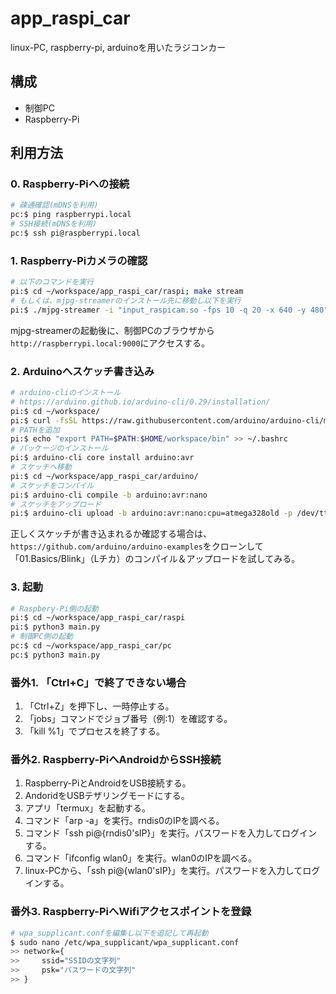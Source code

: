 # app_raspi_car
linux-PC, raspberry-pi, arduinoを用いたラジコンカー

## 構成
* 制御PC
* Raspberry-Pi

## 利用方法

### 0. Raspberry-Piへの接続

``` bash
# 疎通確認(mDNSを利用)
pc:$ ping raspberrypi.local
# SSH接続(mDNSを利用)
pc:$ ssh pi@raspberrypi.local
```

### 1. Raspberry-Piカメラの確認

``` bash
# 以下のコマンドを実行
pi:$ cd ~/workspace/app_raspi_car/raspi; make stream
# もしくは、mjpg-streamerのインストール先に移動し以下を実行
pi:$ ./mjpg-streamer -i "input_raspicam.so -fps 10 -q 20 -x 640 -y 480" -o "output_http.so -w ./www -p 9000"
```

mjpg-streamerの起動後に、制御PCのブラウザから`http://raspberrypi.local:9000`にアクセスする。


### 2. Arduinoへスケッチ書き込み

``` bash
# arduino-cliのインストール
# https://arduino.github.io/arduino-cli/0.29/installation/
pi:$ cd ~/workspace/
pi:$ curl -fsSL https://raw.githubusercontent.com/arduino/arduino-cli/master/install.sh | sh
# PATHを追加
pi:$ echo "export PATH=$PATH:$HOME/workspace/bin" >> ~/.bashrc
# パッケージのインストール
pi:$ arduino-cli core install arduino:avr
# スケッチへ移動
pi:$ cd ~/workspace/app_raspi_car/arduino/
# スケッチをコンパイル
pi:$ arduino-cli compile -b arduino:avr:nano
# スケッチをアップロード
pi:$ arduino-cli upload -b arduino:avr:nano:cpu=atmega328old -p /dev/ttyUSB0
```

正しくスケッチが書き込まれるか確認する場合は、`https://github.com/arduino/arduino-examples`をクローンして「01.Basics/Blink」（Lチカ）のコンパイル＆アップロードを試してみる。

### 3. 起動

``` bash
# Raspbery-Pi側の起動
pi:$ cd ~/workspace/app_raspi_car/raspi
pi:$ python3 main.py
# 制御PC側の起動
pc:$ cd ~/workspace/app_raspi_car/pc
pc:$ python3 main.py
```

### 番外1. 「Ctrl+C」で終了できない場合
1. 「Ctrl+Z」を押下し、一時停止する。
1. 「jobs」コマンドでジョブ番号（例:1）を確認する。
1. 「kill %1」でプロセスを終了する。

### 番外2. Raspberry-PiへAndroidからSSH接続
1. Raspberry-PiとAndroidをUSB接続する。
1. AndoridをUSBテザリングモードにする。
1. アプリ「termux」を起動する。
1. コマンド「arp -a」を実行。rndis0のIPを調べる。
1. コマンド「ssh pi@{rndis0'sIP}」を実行。パスワードを入力してログインする。
1. コマンド「ifconfig wlan0」を実行。wlan0のIPを調べる。
1. linux-PCから、「ssh pi@{wlan0'sIP}」を実行。パスワードを入力してログインする。

### 番外3. Raspberry-PiへWifiアクセスポイントを登録

``` bash
# wpa_supplicant.confを編集し以下を追記して再起動
$ sudo nano /etc/wpa_supplicant/wpa_supplicant.conf
>> network={
>>     ssid="SSIDの文字列"
>>     psk="パスワードの文字列"
>> }
```
